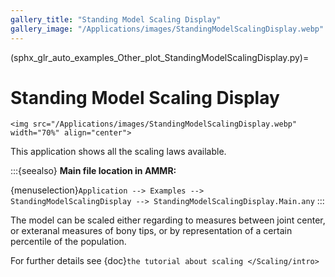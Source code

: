 ```yaml
---
gallery_title: "Standing Model Scaling Display"
gallery_image: "/Applications/images/StandingModelScalingDisplay.webp"
---
```


(sphx_glr_auto_examples_Other_plot_StandingModelScalingDisplay.py)=

# Standing Model Scaling Display


````{sidebar} **Example**
<img src="/Applications/images/StandingModelScalingDisplay.webp" width="70%" align="center">
````

This application shows all the scaling laws available.


:::{seealso}
**Main file location in AMMR:**

{menuselection}`Application --> Examples --> StandingModelScalingDisplay -->
StandingModelScalingDisplay.Main.any`
:::

The model can be scaled either regarding to measures between joint center,
or exteranal measures of bony tips, or by representation of a certain percentile of the population.

For further details see {doc}`the tutorial about scaling </Scaling/intro>`
